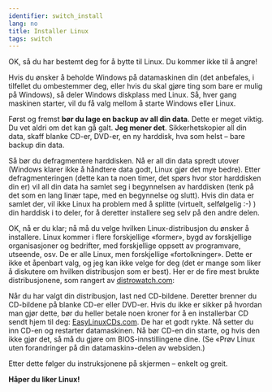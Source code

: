 ```yaml
---
identifier: switch_install
lang: no
title: Installer Linux
tags: switch
---
```


OK, så du har bestemt deg for å bytte til Linux. Du kommer ikke til å angre!

Hvis du ønsker å beholde Windows på datamaskinen din (det anbefales, i tilfellet du ombestemmer deg, eller hvis du skal gjøre ting som bare er mulig på Windows), så deler Windows diskplass med Linux. Så, hver gang maskinen starter, vil du få valg mellom å starte Windows eller Linux.

Først og fremst <b>bør du lage en backup av all din data</b>. Dette er meget viktig. Du vet aldri om det kan gå galt. <b>Jeg mener det</b>. Sikkerhetskopier all din data, skaff blanke CD-er, DVD-er, en ny harddisk, hva som helst – bare backup din data.

Så bør du defragmentere harddisken. Nå er all din data spredt utover (Windows klarer ikke å håndtere data godt, Linux gjør det mye bedre). Etter defragmenteringen (dette kan ta noen timer, det spørs hvor stor harddisken din er) vil all din data ha samlet seg i begynnelsen av harddisken (tenk på det som en lang linær tape, med en begynnelse og slutt). Hvis din data er samlet der, vil ikke Linux ha problem med å splitte (virtuelt, selfølgelig :-) ) din harddisk i to deler, for å deretter installere seg selv på den andre delen.

OK, nå er du klar; nå må du velge hvilken Linux-distribusjon du ønsker å installere. Linux kommer i flere forskjellige «former», bygd av forskjellige organisasjoner og bedrifter, med forskjellige oppsett av programvare, utseende, osv. De er alle Linux, men forskjellige «fortolkninger». Dette er ikke et åpenbart valg, og jeg kan ikke velge for deg (det er mange som liker å diskutere om hvilken distribusjon som er best). Her er de fire mest brukte distribusjonene, som rangert av <a href="http://www.distrowatch.com">distrowatch.com</a>:

<? make_distros_table() ?>

Når du har valgt din distribusjon, last ned CD-bildene. Deretter brenner du CD-bildene på blanke CD-er eller DVD-er. Hvis du ikke er sikker på hvordan man gjør dette, bør du heller betale noen kroner for å en installerbar CD sendt hjem til deg: <a href="http://www.easylinuxcds.com">EasyLinuxCDs.com</a>. De har et godt rykte. Nå setter du inn CD-en og restarter datamaskinen. Nå bør CD-en din starte, og hvis den ikke gjør det, så må du gjøre om BIOS-innstillingene dine. (Se «Prøv Linux uten forandringer på din datamaskin»-delen av websiden.)

Etter dette følger du instruksjonene på skjermen – enkelt og greit.

<b>Håper du liker Linux!</b>

